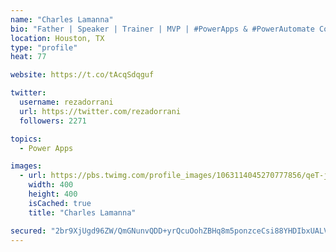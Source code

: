 ```yaml
---
name: "Charles Lamanna"
bio: "Father | Speaker | Trainer | MVP | #PowerApps & #PowerAutomate Community Super User | YouTuber Right-pointing triangle http://youtube.com/c/rezadorrani | Learn - Share - Clockwise rightwards and leftwards open circle arrows"
location: Houston, TX
type: "profile"
heat: 77

website: https://t.co/tAcqSdqguf

twitter:
  username: rezadorrani
  url: https://twitter.com/rezadorrani
  followers: 2271

topics:
  - Power Apps

images:
  - url: https://pbs.twimg.com/profile_images/1063114045270777856/qeT-jpWr_400x400.jpg
    width: 400
    height: 400
    isCached: true
    title: "Charles Lamanna"

secured: "2br9XjUgd96ZW/QmGNunvQDD+yrQcuOohZBHq8m5ponzceCsi88YHDIbxUALVc2Z1zR2eDeM4oi7yQ6mb1gkaaOtylFRwRkYFHhh+hoLpA5P7PYMTaEatxDJ28UwlZ4yl2RTxye9RiP8faJb0r7ZoZhos2dSabTMaWouNDx6W/3LCo1LV85gv7HGKBLymG03hWSArBbM3eGzJO3mHDtuwKf5rbHtdclqhfINh1RTxr4F+HCXSf7MjrSwpmn+/OlE6EeLXamUQcuqx+EXFfNn9rNFlc6Lktb578SLD51UzxvrshlZHHi3PyxFg0Rfq/g2fcS4dCEFtLfP0cn2mzGHy1++pDruUtLwTxJ37lUf79SVSDcpakIvH6iymN4L+FXNagoVs+IqhJ8do2RI/X2U97UHE++aFmRmulgEHSJJG08=;rZkQhLGU9/JYe9JzPd617Q=="
---
```


